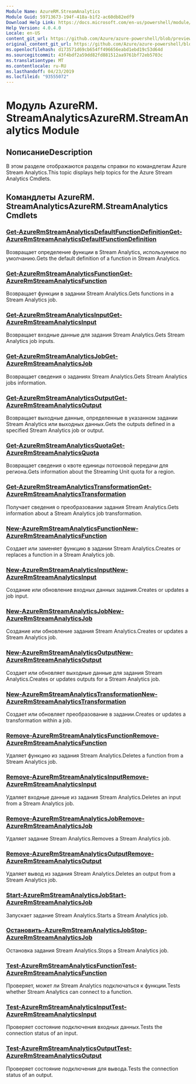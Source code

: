 ```yaml
---
Module Name: AzureRM.StreamAnalytics
Module Guid: 59713673-194f-418a-b1f2-ac60db82edf9
Download Help Link: https://docs.microsoft.com/en-us/powershell/module/azurerm.streamanalytics
Help Version: 4.0.4.0
Locale: en-US
content_git_url: https://github.com/Azure/azure-powershell/blob/preview/src/ResourceManager/StreamAnalytics/Commands.StreamAnalytics/help/AzureRM.StreamAnalytics.md
original_content_git_url: https://github.com/Azure/azure-powershell/blob/preview/src/ResourceManager/StreamAnalytics/Commands.StreamAnalytics/help/AzureRM.StreamAnalytics.md
ms.openlocfilehash: d173571d69cb654ff496656eabd1ebd19c53d64d
ms.sourcegitcommit: 43f4bdf2a59dd82fd881512aa9761bf72eb5703c
ms.translationtype: MT
ms.contentlocale: ru-RU
ms.lasthandoff: 04/23/2019
ms.locfileid: "93555072"
---
```

# <span data-ttu-id="cdf9c-101">Модуль AzureRM. StreamAnalytics</span><span class="sxs-lookup"><span data-stu-id="cdf9c-101">AzureRM.StreamAnalytics Module</span></span>
## <span data-ttu-id="cdf9c-102">Nописание</span><span class="sxs-lookup"><span data-stu-id="cdf9c-102">Description</span></span>
<span data-ttu-id="cdf9c-103">В этом разделе отображаются разделы справки по командлетам Azure Stream Analytics.</span><span class="sxs-lookup"><span data-stu-id="cdf9c-103">This topic displays help topics for the Azure Stream Analytics Cmdlets.</span></span>

## <span data-ttu-id="cdf9c-104">Командлеты AzureRM. StreamAnalytics</span><span class="sxs-lookup"><span data-stu-id="cdf9c-104">AzureRM.StreamAnalytics Cmdlets</span></span>
### [<span data-ttu-id="cdf9c-105">Get-AzureRmStreamAnalyticsDefaultFunctionDefinition</span><span class="sxs-lookup"><span data-stu-id="cdf9c-105">Get-AzureRmStreamAnalyticsDefaultFunctionDefinition</span></span>](Get-AzureRmStreamAnalyticsDefaultFunctionDefinition.md)
<span data-ttu-id="cdf9c-106">Возвращает определение функции в Stream Analytics, используемое по умолчанию.</span><span class="sxs-lookup"><span data-stu-id="cdf9c-106">Gets the default definition of a function in Stream Analytics.</span></span>

### [<span data-ttu-id="cdf9c-107">Get-AzureRmStreamAnalyticsFunction</span><span class="sxs-lookup"><span data-stu-id="cdf9c-107">Get-AzureRmStreamAnalyticsFunction</span></span>](Get-AzureRmStreamAnalyticsFunction.md)
<span data-ttu-id="cdf9c-108">Возвращает функции в задании Stream Analytics.</span><span class="sxs-lookup"><span data-stu-id="cdf9c-108">Gets functions in a Stream Analytics job.</span></span>

### [<span data-ttu-id="cdf9c-109">Get-AzureRmStreamAnalyticsInput</span><span class="sxs-lookup"><span data-stu-id="cdf9c-109">Get-AzureRmStreamAnalyticsInput</span></span>](Get-AzureRmStreamAnalyticsInput.md)
<span data-ttu-id="cdf9c-110">Возвращает входные данные для задания Stream Analytics.</span><span class="sxs-lookup"><span data-stu-id="cdf9c-110">Gets Stream Analytics job inputs.</span></span>

### [<span data-ttu-id="cdf9c-111">Get-AzureRmStreamAnalyticsJob</span><span class="sxs-lookup"><span data-stu-id="cdf9c-111">Get-AzureRmStreamAnalyticsJob</span></span>](Get-AzureRmStreamAnalyticsJob.md)
<span data-ttu-id="cdf9c-112">Возвращает сведения о заданиях Stream Analytics.</span><span class="sxs-lookup"><span data-stu-id="cdf9c-112">Gets Stream Analytics jobs information.</span></span>

### [<span data-ttu-id="cdf9c-113">Get-AzureRmStreamAnalyticsOutput</span><span class="sxs-lookup"><span data-stu-id="cdf9c-113">Get-AzureRmStreamAnalyticsOutput</span></span>](Get-AzureRmStreamAnalyticsOutput.md)
<span data-ttu-id="cdf9c-114">Возвращает выходные данные, определенные в указанном задании Stream Analytics или выходных данных.</span><span class="sxs-lookup"><span data-stu-id="cdf9c-114">Gets the outputs defined in a specified Stream Analytics job or output.</span></span>

### [<span data-ttu-id="cdf9c-115">Get-AzureRmStreamAnalyticsQuota</span><span class="sxs-lookup"><span data-stu-id="cdf9c-115">Get-AzureRmStreamAnalyticsQuota</span></span>](Get-AzureRmStreamAnalyticsQuota.md)
<span data-ttu-id="cdf9c-116">Возвращает сведения о квоте единицы потоковой передачи для региона.</span><span class="sxs-lookup"><span data-stu-id="cdf9c-116">Gets information about the Streaming Unit quota for a region.</span></span>

### [<span data-ttu-id="cdf9c-117">Get-AzureRmStreamAnalyticsTransformation</span><span class="sxs-lookup"><span data-stu-id="cdf9c-117">Get-AzureRmStreamAnalyticsTransformation</span></span>](Get-AzureRmStreamAnalyticsTransformation.md)
<span data-ttu-id="cdf9c-118">Получает сведения о преобразовании задания Stream Analytics.</span><span class="sxs-lookup"><span data-stu-id="cdf9c-118">Gets information about a Stream Analytics job transformation.</span></span>

### [<span data-ttu-id="cdf9c-119">New-AzureRmStreamAnalyticsFunction</span><span class="sxs-lookup"><span data-stu-id="cdf9c-119">New-AzureRmStreamAnalyticsFunction</span></span>](New-AzureRmStreamAnalyticsFunction.md)
<span data-ttu-id="cdf9c-120">Создает или заменяет функцию в задании Stream Analytics.</span><span class="sxs-lookup"><span data-stu-id="cdf9c-120">Creates or replaces a function in a Stream Analytics job.</span></span>

### [<span data-ttu-id="cdf9c-121">New-AzureRmStreamAnalyticsInput</span><span class="sxs-lookup"><span data-stu-id="cdf9c-121">New-AzureRmStreamAnalyticsInput</span></span>](New-AzureRmStreamAnalyticsInput.md)
<span data-ttu-id="cdf9c-122">Создание или обновление входных данных задания.</span><span class="sxs-lookup"><span data-stu-id="cdf9c-122">Creates or updates a job input.</span></span>

### [<span data-ttu-id="cdf9c-123">New-AzureRmStreamAnalyticsJob</span><span class="sxs-lookup"><span data-stu-id="cdf9c-123">New-AzureRmStreamAnalyticsJob</span></span>](New-AzureRmStreamAnalyticsJob.md)
<span data-ttu-id="cdf9c-124">Создание или обновление задания Stream Analytics.</span><span class="sxs-lookup"><span data-stu-id="cdf9c-124">Creates or updates a Stream Analytics job.</span></span>

### [<span data-ttu-id="cdf9c-125">New-AzureRmStreamAnalyticsOutput</span><span class="sxs-lookup"><span data-stu-id="cdf9c-125">New-AzureRmStreamAnalyticsOutput</span></span>](New-AzureRmStreamAnalyticsOutput.md)
<span data-ttu-id="cdf9c-126">Создает или обновляет выходные данные для задания Stream Analytics.</span><span class="sxs-lookup"><span data-stu-id="cdf9c-126">Creates or updates outputs for a Stream Analytics job.</span></span>

### [<span data-ttu-id="cdf9c-127">New-AzureRmStreamAnalyticsTransformation</span><span class="sxs-lookup"><span data-stu-id="cdf9c-127">New-AzureRmStreamAnalyticsTransformation</span></span>](New-AzureRmStreamAnalyticsTransformation.md)
<span data-ttu-id="cdf9c-128">Создает или обновляет преобразование в задании.</span><span class="sxs-lookup"><span data-stu-id="cdf9c-128">Creates or updates a transformation within a job.</span></span>

### [<span data-ttu-id="cdf9c-129">Remove-AzureRmStreamAnalyticsFunction</span><span class="sxs-lookup"><span data-stu-id="cdf9c-129">Remove-AzureRmStreamAnalyticsFunction</span></span>](Remove-AzureRmStreamAnalyticsFunction.md)
<span data-ttu-id="cdf9c-130">Удаляет функцию из задания Stream Analytics.</span><span class="sxs-lookup"><span data-stu-id="cdf9c-130">Deletes a function from a Stream Analytics job.</span></span>

### [<span data-ttu-id="cdf9c-131">Remove-AzureRmStreamAnalyticsInput</span><span class="sxs-lookup"><span data-stu-id="cdf9c-131">Remove-AzureRmStreamAnalyticsInput</span></span>](Remove-AzureRmStreamAnalyticsInput.md)
<span data-ttu-id="cdf9c-132">Удаляет входные данные из задания Stream Analytics.</span><span class="sxs-lookup"><span data-stu-id="cdf9c-132">Deletes an input from a Stream Analytics job.</span></span>

### [<span data-ttu-id="cdf9c-133">Remove-AzureRmStreamAnalyticsJob</span><span class="sxs-lookup"><span data-stu-id="cdf9c-133">Remove-AzureRmStreamAnalyticsJob</span></span>](Remove-AzureRmStreamAnalyticsJob.md)
<span data-ttu-id="cdf9c-134">Удаляет задание Stream Analytics.</span><span class="sxs-lookup"><span data-stu-id="cdf9c-134">Removes a Stream Analytics job.</span></span>

### [<span data-ttu-id="cdf9c-135">Remove-AzureRmStreamAnalyticsOutput</span><span class="sxs-lookup"><span data-stu-id="cdf9c-135">Remove-AzureRmStreamAnalyticsOutput</span></span>](Remove-AzureRmStreamAnalyticsOutput.md)
<span data-ttu-id="cdf9c-136">Удаляет вывод из задания Stream Analytics.</span><span class="sxs-lookup"><span data-stu-id="cdf9c-136">Deletes an output from a Stream Analytics job.</span></span>

### [<span data-ttu-id="cdf9c-137">Start-AzureRmStreamAnalyticsJob</span><span class="sxs-lookup"><span data-stu-id="cdf9c-137">Start-AzureRmStreamAnalyticsJob</span></span>](Start-AzureRmStreamAnalyticsJob.md)
<span data-ttu-id="cdf9c-138">Запускает задание Stream Analytics.</span><span class="sxs-lookup"><span data-stu-id="cdf9c-138">Starts a Stream Analytics job.</span></span>

### [<span data-ttu-id="cdf9c-139">Остановить-AzureRmStreamAnalyticsJob</span><span class="sxs-lookup"><span data-stu-id="cdf9c-139">Stop-AzureRmStreamAnalyticsJob</span></span>](Stop-AzureRmStreamAnalyticsJob.md)
<span data-ttu-id="cdf9c-140">Остановка задания Stream Analytics.</span><span class="sxs-lookup"><span data-stu-id="cdf9c-140">Stops a Stream Analytics job.</span></span>

### [<span data-ttu-id="cdf9c-141">Test-AzureRmStreamAnalyticsFunction</span><span class="sxs-lookup"><span data-stu-id="cdf9c-141">Test-AzureRmStreamAnalyticsFunction</span></span>](Test-AzureRmStreamAnalyticsFunction.md)
<span data-ttu-id="cdf9c-142">Проверяет, может ли Stream Analytics подключаться к функции.</span><span class="sxs-lookup"><span data-stu-id="cdf9c-142">Tests whether Stream Analytics can connect to a function.</span></span>

### [<span data-ttu-id="cdf9c-143">Test-AzureRmStreamAnalyticsInput</span><span class="sxs-lookup"><span data-stu-id="cdf9c-143">Test-AzureRmStreamAnalyticsInput</span></span>](Test-AzureRmStreamAnalyticsInput.md)
<span data-ttu-id="cdf9c-144">Проверяет состояние подключения входных данных.</span><span class="sxs-lookup"><span data-stu-id="cdf9c-144">Tests the connection status of an input.</span></span>

### [<span data-ttu-id="cdf9c-145">Test-AzureRmStreamAnalyticsOutput</span><span class="sxs-lookup"><span data-stu-id="cdf9c-145">Test-AzureRmStreamAnalyticsOutput</span></span>](Test-AzureRmStreamAnalyticsOutput.md)
<span data-ttu-id="cdf9c-146">Проверяет состояние подключения для вывода.</span><span class="sxs-lookup"><span data-stu-id="cdf9c-146">Tests the connection status of an output.</span></span>

